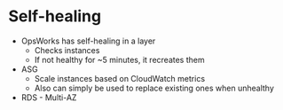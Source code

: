 # Self-healing
- OpsWorks has self-healing in a layer
  - Checks instances
  - If not healthy for ~5 minutes, it recreates them
- ASG
  - Scale instances based on CloudWatch metrics
  - Also can simply be used to replace existing ones when unhealthy
- RDS - Multi-AZ
